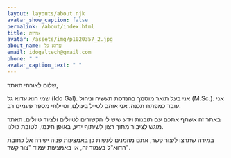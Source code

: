```yaml
---
layout: layouts/about.njk
avatar_show_caption: false
permalink: /about/index.html
title: אודות
avatar: /assets/img/p1020357_2.jpg
about_name: עדוא גל
email: idogaltech@gmail.com
phone: " "
avatar_caption_text: " "
---
```

שלום לאורחי האתר,

שמי הוא עדוא גל (Ido Gal). אני בעל תואר מוסמך בהנדסת תעשיה וניהול (M.Sc.). אני עובד כמפתח תכנה. אני אוהב לטייל בעולם, וטיילתי מספר פעמים רב. 

באתר זה אשתף אתכם עם תובנות וידע שיש לי הקשורים לטיולים ולציוד טיולים. האתר מוגש לציבור מתוך רצון לשיתוף ידע, באופן חינמי, לטובת כולנו.

במידה שתרצו ליצור קשר, אתם מוזמנים לעשות כן באמצעות פניה ישירה אל כתובת הדוא"ל בעמוד זה, או באמצעות עמוד "צור קשר".
